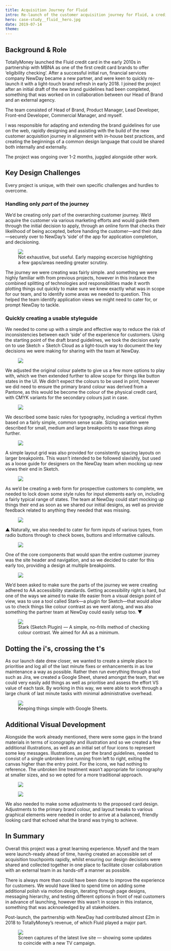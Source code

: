 ```yaml
---
title: Acquisition Journey for Fluid
intro: Re-launch of the customer acquisition journey for Fluid, a credit card brand for people with lower credit scores who want to reduce interest payments on existing debt. 
hero: case-study__fluid__hero.jpg
date: 2019-07-14
theme: 
---
```



## Background &amp; Role

TotallyMoney launched the Fluid credit card in the early 2010s in partnership with MBNA as one of the first credit card brands to offer ‘eligibility checking’. After a successful initial run, financial services company NewDay became a new partner, and were keen to quickly re-launch it with a light-touch brand refresh in early 2018. 
I joined the project after an initial draft of the new brand guidelines had been completed, something that was worked on in collaboration between our Head of Brand and an external agency.  

The team consisted of Head of Brand, Product Manager, Lead Developer, Front-end Developer, Commercial Manager, and myself.

I was responsible for adapting and extending the brand guidelines for use on the web, rapidly designing and assisting with the build of the new customer acquisition journey in alignment with in-house best practices, and creating the beginnings of a common design language that could be shared both internally and externally.

The project was ongoing over 1-2 months, juggled alongside other work.

## Key Design Challenges

Every project is unique, with their own specific challenges and hurdles to overcome.

### Handling only <em>part</em> of the journey

We’d be creating only part of the overarching customer journey. We’d acquire the customer via various marketing efforts and would guide them through the initial decision to apply, through an online form that checks their likelihood of being accepted, before handing the customer—and their data—securely over to NewDay’s ‘side’ of the app for application completion, and decisioning.

<figure>
    <img src="/_assets/img/case-study__fluid__journey.jpg" />
    <figcaption>Not exhaustive, but useful. Early mapping excercise highlighting a few gaps/areas needing greater scrutiny.</figcaption>
</figure>

The journey we were creating was fairly simple. and something we were highly familiar with from previous projects, however in this instance the combined splitting of technologies and responsibilities made it worth plotting things out quickly to make sure we knew exactly what was in scope for our team, and to identify some areas we needed to question. This helped the team identify application views we might need to cater for, or prompt NewDay to tackle.

### Quickly creating a usable styleguide

We needed to come up with a simple and effective way to reduce the risk of inconsistencies between each ‘side’ of the experience for customers. Using the starting point of the draft brand guidelines, we took the decision early on to use Sketch + Sketch Cloud as a light-touch way to document the key decisions we were making for sharing with the team at NewDay.

<figure>
    <img src="/_assets/img/case-study__fluid__colour.jpg" />
</figure>

We adjusted the original colour palette to give us a few more options to play with, which we then extended further to allow scope for things like button states in the UI. We didn’t expect the colours to be used in print, however we did need to ensure the primary brand colour was derived from a Pantone, as this would be become the colour of the physical credit card, with CMYK variants for the secondary colours just in case.

<figure>
    <img src="/_assets/img/case-study__fluid__type.jpg" />
</figure>

We described some basic rules for typography, including a vertical rhythm based on a fairly simple, common sense scale. Sizing variation were described for small, medium and large breakpoints to ease things along further. 

<figure>
    <img src="/_assets/img/case-study__fluid__grid.jpg" />
</figure>

A simple layout grid was also provided for consistently spacing layouts on larger breakpoints. This wasn’t intended to be followed slavishly, but used as a loose guide for designers on the NewDay team when mocking up new views their end in Sketch. 

<figure>
    <img src="/_assets/img/case-study__fluid__input-states.jpg" />
</figure>

As we’d be creating a web form for prospective customers to complete, we needed to lock down some style rules for input elements early on, including a fairly typical range of states.  The team at NewDay could start mocking up things their end as soon as we shared our initial designs, as well as provide feedback related to anything they needed that was missing.

<figure>
    <img src="/_assets/img/case-study__fluid__other-inputs.jpg" />
</figure>

&#9650; Naturally, we also needed to cater for form inputs of various types, from radio buttons through to check boxes, buttons and informative callouts. 

<figure>
    <img src="/_assets/img/case-study__fluid__nav.jpg" />
</figure>

One of the core components that would span the entire customer journey was the site header and navigation, and so we decided to cater for this early too, providing a design at multiple breakpoints.

<figure>
    <img src="/_assets/img/case-study__fluid__menus.jpg" />
</figure>

We’d been asked to make sure the parts of the journey we were creating adhered to AA accessibility standards. Getting accessibility right is hard, but one of the ways we aimed to make life easier from a visual design point of view, was to use a tool called Stark—a plugin for Sketch—that would allow us to check things like colour contrast as we went along, and was also something the partner team at NewDay could easily setup too. &#9660;

<figure>
    <img src="/_assets/img/case-study__fluid__contrast.jpg" />
    <figcaption>Stark (Sketch Plugin) — A simple, no-frills method of checking colour contrast. We aimed for AA as a minimum. </figcaption>
</figure>

## Dotting the i's, crossing the t's

As our launch date drew closer, we wanted to create a simple place to prioritise and log all of the last minute fixes or enhancements in as low maintenance a way as possible. Rather then run everything through a tool such as Jira, we created a Google Sheet, shared amongst the team, that we could very easily add things as well as prioritise and assess the effort VS value of each task. By working in this way, we were able to work through a large chunk of last minute tasks with minimal administrative overhead.

<figure>
    <img src="/_assets/img/case-study__fluid__qa.jpg" />
    <figcaption>Keeping things simple with Google Sheets.</figcaption>
</figure>

## Additional Visual Development

Alongside the work already mentioned, there were some gaps in the brand materials in terms of iconography and illustration and so we created a few additional illustrations, as well as an initial set of four icons to represent some key messages. Illustrations, as per the brand guidelines, needed to consist of a single unbroken line running from left to right, exiting the canvas higher than the entry point. For the icons, we had nothing to reference. The unbroken line treatment wasn’t appropriate for iconography at smaller sizes, and so we opted for a more traditional approach. 

<figure>
    <img src="/_assets/img/case-study__fluid__illustration.jpg" />
</figure>


<figure>
    <img src="/_assets/img/case-study__fluid__card.jpg" />
</figure>

We also needed to make some adjustments to the proposed card design. Adjustments to the primary brand colour, and layout tweaks to various graphical elements were needed in order to arrive at a balanced, friendly looking card that echoed what the brand was trying to achieve. 

## In Summary

Overall this project was a great learning experience. Myself and the team were launch-ready ahead of time, having created an accessible set of acquisition touchpoints rapidly, whilst ensuring our design decisions were shared and collected together in one place to facilitate closer collaboration with an external team in as hands-off a manner as possible.

There is always more than could have been done to improve the experience for customers. We would have liked to spend time on adding some additional polish via motion design, iterating through page designs, messaging hierarchy, and testing different options in front of real customers in advance of launching, however this wasn’t in scope in this instance, something that was acknowledged by all stakeholders. 

Post-launch, the partnership with NewDay had contributed almost £2m in 2018 to TotallyMoney’s revenue, of which Fluid played a major part. 

<figure>
    <img src="/_assets/img/case-study__fluid__final.jpg" />
    <figcaption>Screen captures of the latest live site — showing some updates to coincide with a new TV campaign.</figcaption>
</figure>